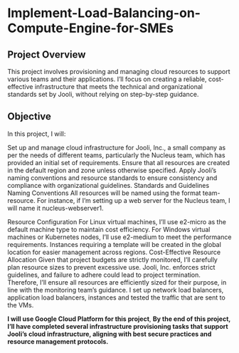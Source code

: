 # Implement-Load-Balancing-on-Compute-Engine-for-SMEs
## Project Overview
This project involves provisioning and managing cloud resources to support various teams and their applications. I’ll focus on creating a reliable, cost-effective infrastructure that meets the technical and organizational standards set by Jooli, without relying on step-by-step guidance.

## Objective
In this project, I will:

Set up and manage cloud infrastructure for Jooli, Inc., a small company as per the needs of different teams, particularly the Nucleus team, which has provided an initial set of requirements.
Ensure that all resources are created in the default region and zone unless otherwise specified.
Apply Jooli’s naming conventions and resource standards to ensure consistency and compliance with organizational guidelines.
Standards and Guidelines
Naming Conventions
All resources will be named using the format team-resource. For instance, if I’m setting up a web server for the Nucleus team, I will name it nucleus-webserver1.

Resource Configuration
For Linux virtual machines, I’ll use e2-micro as the default machine type to maintain cost efficiency.
For Windows virtual machines or Kubernetes nodes, I’ll use e2-medium to meet the performance requirements.
Instances requiring a template will be created in the global location for easier management across regions.
Cost-Effective Resource Allocation
Given that project budgets are strictly monitored, I’ll carefully plan resource sizes to prevent excessive use. Jooli, Inc. enforces strict guidelines, and failure to adhere could lead to project termination. Therefore, I’ll ensure all resources are efficiently sized for their purpose, in line with the monitoring team’s guidance.
I set up network load balancers, application load balancers, instances and tested the traffic that are sent to the VMs.

**I will use Google Cloud Platform for this project**, 
**By the end of this project, I’ll have completed several infrastructure provisioning tasks that support Jooli’s cloud infrastructure, aligning with best secure practices and resource management protocols.**
